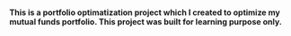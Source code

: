 #### This is a portfolio optimatization project which I created to optimize my mutual funds portfolio. This project was built for learning purpose only.

